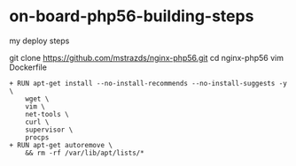 # on-board-php56-building-steps
my deploy steps

git clone https://github.com/mstrazds/nginx-php56.git
cd nginx-php56
vim Dockerfile
```
+ RUN apt-get install --no-install-recommends --no-install-suggests -y \
    wget \
    vim \
    net-tools \
    curl \
    supervisor \
    procps
+ RUN apt-get autoremove \
    && rm -rf /var/lib/apt/lists/*

```
